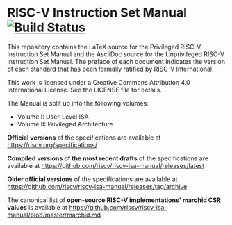 RISC-V Instruction Set Manual [![Build Status](https://app.travis-ci.com/riscv/riscv-isa-manual.svg?branch=master)](https://app.travis-ci.com/riscv/riscv-isa-manual)
=============================

This repository contains the LaTeX source for the Privileged RISC-V Instruction Set Manual and the AsciiDoc source for the Unprivileged RISC-V Instruction Set Manual.  The preface of each document indicates the version of each standard that has been formally ratified by RISC-V International.

This work is licensed under a Creative Commons Attribution 4.0 International License.  See the LICENSE file for details.

The Manual is split up into the following volumes:
- Volume I: User-Level ISA
- Volume II: Privileged Architecture

**Official versions** of the specifications are available at
https://riscv.org/specifications/

**Compiled versions of the most recent drafts** of the specifications are available at
https://github.com/riscv/riscv-isa-manual/releases/latest

**Older official versions** of the specifications are available at
https://github.com/riscv/riscv-isa-manual/releases/tag/archive

The canonical list of **open-source RISC-V implementations' marchid CSR values**
is available at https://github.com/riscv/riscv-isa-manual/blob/master/marchid.md
